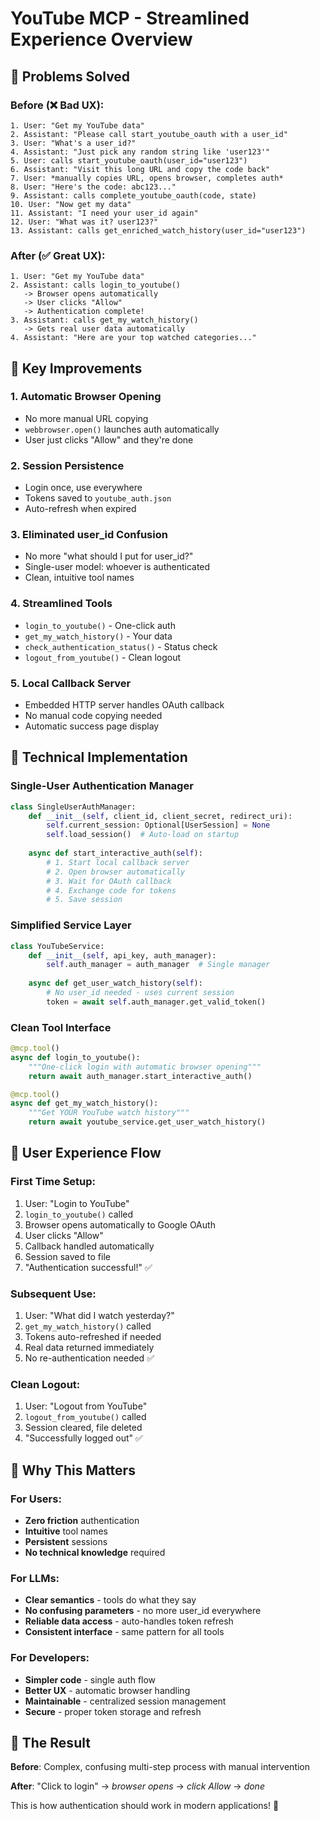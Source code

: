 # YouTube MCP - Streamlined Experience Overview

## 🎯 Problems Solved

### Before (❌ Bad UX):
```
1. User: "Get my YouTube data"
2. Assistant: "Please call start_youtube_oauth with a user_id"
3. User: "What's a user_id?"
4. Assistant: "Just pick any random string like 'user123'"
5. User: calls start_youtube_oauth(user_id="user123")
6. Assistant: "Visit this long URL and copy the code back"
7. User: *manually copies URL, opens browser, completes auth*
8. User: "Here's the code: abc123..."
9. Assistant: calls complete_youtube_oauth(code, state)
10. User: "Now get my data"
11. Assistant: "I need your user_id again"
12. User: "What was it? user123?"
13. Assistant: calls get_enriched_watch_history(user_id="user123")
```

### After (✅ Great UX):
```
1. User: "Get my YouTube data"
2. Assistant: calls login_to_youtube()
   -> Browser opens automatically
   -> User clicks "Allow"
   -> Authentication complete!
3. Assistant: calls get_my_watch_history()
   -> Gets real user data automatically
4. Assistant: "Here are your top watched categories..."
```

## 🚀 Key Improvements

### 1. **Automatic Browser Opening**
- No more manual URL copying
- `webbrowser.open()` launches auth automatically
- User just clicks "Allow" and they're done

### 2. **Session Persistence**
- Login once, use everywhere
- Tokens saved to `youtube_auth.json`
- Auto-refresh when expired

### 3. **Eliminated user_id Confusion**
- No more "what should I put for user_id?"
- Single-user model: whoever is authenticated
- Clean, intuitive tool names

### 4. **Streamlined Tools**
- `login_to_youtube()` - One-click auth
- `get_my_watch_history()` - Your data
- `check_authentication_status()` - Status check
- `logout_from_youtube()` - Clean logout

### 5. **Local Callback Server**
- Embedded HTTP server handles OAuth callback
- No manual code copying needed
- Automatic success page display

## 🔧 Technical Implementation

### Single-User Authentication Manager
```python
class SingleUserAuthManager:
    def __init__(self, client_id, client_secret, redirect_uri):
        self.current_session: Optional[UserSession] = None
        self.load_session()  # Auto-load on startup
    
    async def start_interactive_auth(self):
        # 1. Start local callback server
        # 2. Open browser automatically  
        # 3. Wait for OAuth callback
        # 4. Exchange code for tokens
        # 5. Save session
```

### Simplified Service Layer
```python
class YouTubeService:
    def __init__(self, api_key, auth_manager):
        self.auth_manager = auth_manager  # Single manager
    
    async def get_user_watch_history(self):
        # No user_id needed - uses current session
        token = await self.auth_manager.get_valid_token()
```

### Clean Tool Interface
```python
@mcp.tool()
async def login_to_youtube():
    """One-click login with automatic browser opening"""
    return await auth_manager.start_interactive_auth()

@mcp.tool() 
async def get_my_watch_history():
    """Get YOUR YouTube watch history"""
    return await youtube_service.get_user_watch_history()
```

## 🎪 User Experience Flow

### First Time Setup:
1. User: "Login to YouTube"
2. `login_to_youtube()` called
3. Browser opens automatically to Google OAuth
4. User clicks "Allow" 
5. Callback handled automatically
6. Session saved to file
7. "Authentication successful!" ✅

### Subsequent Use:
1. User: "What did I watch yesterday?"
2. `get_my_watch_history()` called  
3. Tokens auto-refreshed if needed
4. Real data returned immediately
5. No re-authentication needed ✅

### Clean Logout:
1. User: "Logout from YouTube"
2. `logout_from_youtube()` called
3. Session cleared, file deleted
4. "Successfully logged out" ✅

## 🧠 Why This Matters

### For Users:
- **Zero friction** authentication 
- **Intuitive** tool names
- **Persistent** sessions
- **No technical knowledge** required

### For LLMs:
- **Clear semantics** - tools do what they say
- **No confusing parameters** - no more user_id everywhere
- **Reliable data access** - auto-handles token refresh
- **Consistent interface** - same pattern for all tools

### For Developers:
- **Simpler code** - single auth flow
- **Better UX** - automatic browser handling
- **Maintainable** - centralized session management
- **Secure** - proper token storage and refresh

## 🎯 The Result

**Before**: Complex, confusing multi-step process with manual intervention

**After**: "Click to login" → *browser opens* → *click Allow* → *done* 

This is how authentication should work in modern applications! 🎉